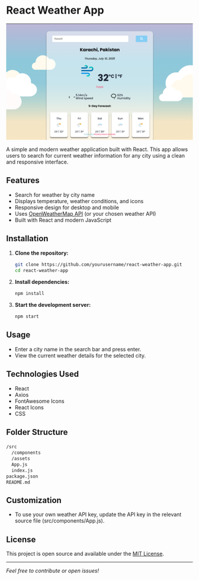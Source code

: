 # React Weather App

![App Screenshot](images/weatherapp.png)

A simple and modern weather application built with React. This app allows users to search for current weather information for any city using a clean and responsive interface.

## Features

- Search for weather by city name
- Displays temperature, weather conditions, and icons
- Responsive design for desktop and mobile
- Uses [OpenWeatherMap API](https://openweathermap.org/api) (or your chosen weather API)
- Built with React and modern JavaScript

## Installation

1. **Clone the repository:**
   ```bash
   git clone https://github.com/yourusername/react-weather-app.git
   cd react-weather-app
   ```

2. **Install dependencies:**
   ```bash
   npm install
   ```

3. **Start the development server:**
   ```bash
   npm start
   ```

## Usage

- Enter a city name in the search bar and press enter.
- View the current weather details for the selected city.

## Technologies Used

- React
- Axios
- FontAwesome Icons
- React Icons
- CSS

## Folder Structure

```
/src
  /components
  /assets
  App.js
  index.js
package.json
README.md
```

## Customization

- To use your own weather API key, update the API key in the relevant source file (src/components/App.js).

## License

This project is open source and available under the [MIT License](LICENSE).

---

*Feel free to contribute or open issues!*